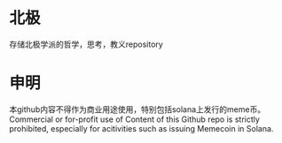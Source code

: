 # 北极
存储北极学派的哲学，思考，教义repository

# 申明
本github内容不得作为商业用途使用，特别包括solana上发行的meme币。
Commercial or for-profit use of Content of this Github repo is strictly prohibited, especially for acitivities such as issuing Memecoin in Solana.


